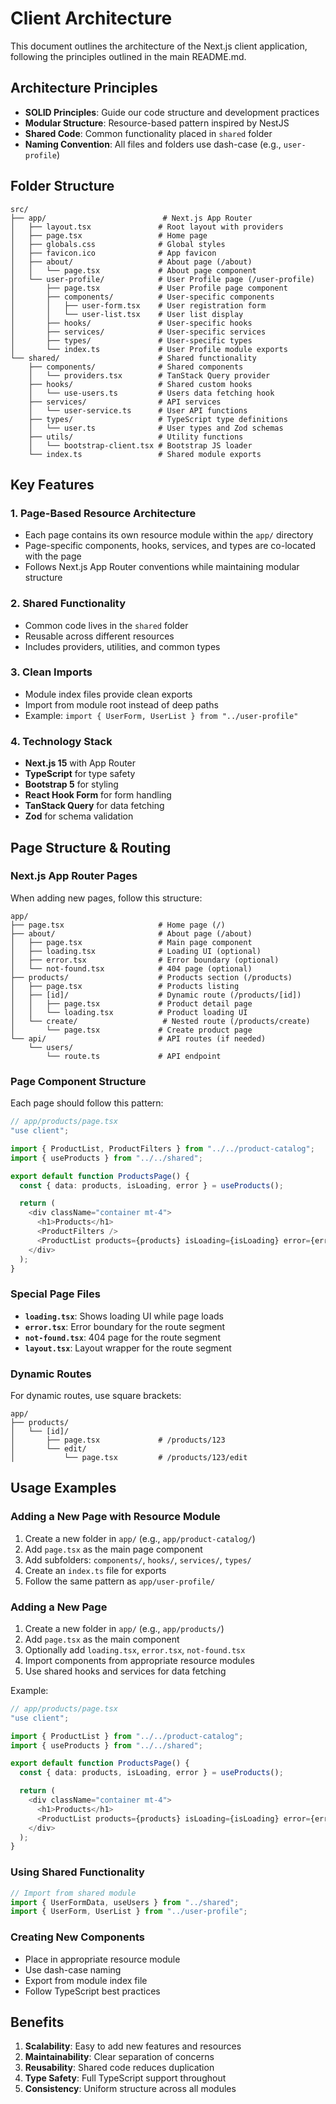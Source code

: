 # Client Architecture

This document outlines the architecture of the Next.js client application, following the principles outlined in the main README.md.

## Architecture Principles

- **SOLID Principles**: Guide our code structure and development practices
- **Modular Structure**: Resource-based pattern inspired by NestJS
- **Shared Code**: Common functionality placed in `shared` folder
- **Naming Convention**: All files and folders use dash-case (e.g., `user-profile`)

## Folder Structure

```
src/
├── app/                          # Next.js App Router
│   ├── layout.tsx               # Root layout with providers
│   ├── page.tsx                 # Home page
│   ├── globals.css              # Global styles
│   ├── favicon.ico              # App favicon
│   ├── about/                   # About page (/about)
│   │   └── page.tsx             # About page component
│   └── user-profile/            # User Profile page (/user-profile)
│       ├── page.tsx             # User Profile page component
│       ├── components/          # User-specific components
│       │   ├── user-form.tsx    # User registration form
│       │   └── user-list.tsx    # User list display
│       ├── hooks/               # User-specific hooks
│       ├── services/            # User-specific services
│       ├── types/               # User-specific types
│       └── index.ts             # User Profile module exports
└── shared/                      # Shared functionality
    ├── components/              # Shared components
    │   └── providers.tsx        # TanStack Query provider
    ├── hooks/                   # Shared custom hooks
    │   └── use-users.ts         # Users data fetching hook
    ├── services/                # API services
    │   └── user-service.ts      # User API functions
    ├── types/                   # TypeScript type definitions
    │   └── user.ts              # User types and Zod schemas
    ├── utils/                   # Utility functions
    │   └── bootstrap-client.tsx # Bootstrap JS loader
    └── index.ts                 # Shared module exports
```

## Key Features

### 1. Page-Based Resource Architecture

- Each page contains its own resource module within the `app/` directory
- Page-specific components, hooks, services, and types are co-located with the page
- Follows Next.js App Router conventions while maintaining modular structure

### 2. Shared Functionality

- Common code lives in the `shared` folder
- Reusable across different resources
- Includes providers, utilities, and common types

### 3. Clean Imports

- Module index files provide clean exports
- Import from module root instead of deep paths
- Example: `import { UserForm, UserList } from "../user-profile"`

### 4. Technology Stack

- **Next.js 15** with App Router
- **TypeScript** for type safety
- **Bootstrap 5** for styling
- **React Hook Form** for form handling
- **TanStack Query** for data fetching
- **Zod** for schema validation

## Page Structure & Routing

### Next.js App Router Pages

When adding new pages, follow this structure:

```
app/
├── page.tsx                     # Home page (/)
├── about/                       # About page (/about)
│   ├── page.tsx                 # Main page component
│   ├── loading.tsx              # Loading UI (optional)
│   ├── error.tsx                # Error boundary (optional)
│   └── not-found.tsx            # 404 page (optional)
├── products/                    # Products section (/products)
│   ├── page.tsx                 # Products listing
│   ├── [id]/                    # Dynamic route (/products/[id])
│   │   ├── page.tsx             # Product detail page
│   │   └── loading.tsx          # Product loading UI
│   └── create/                   # Nested route (/products/create)
│       └── page.tsx             # Create product page
└── api/                         # API routes (if needed)
    └── users/
        └── route.ts             # API endpoint
```

### Page Component Structure

Each page should follow this pattern:

```typescript
// app/products/page.tsx
"use client";

import { ProductList, ProductFilters } from "../../product-catalog";
import { useProducts } from "../../shared";

export default function ProductsPage() {
  const { data: products, isLoading, error } = useProducts();

  return (
    <div className="container mt-4">
      <h1>Products</h1>
      <ProductFilters />
      <ProductList products={products} isLoading={isLoading} error={error} />
    </div>
  );
}
```

### Special Page Files

- **`loading.tsx`**: Shows loading UI while page loads
- **`error.tsx`**: Error boundary for the route segment
- **`not-found.tsx`**: 404 page for the route segment
- **`layout.tsx`**: Layout wrapper for the route segment

### Dynamic Routes

For dynamic routes, use square brackets:

```
app/
├── products/
│   └── [id]/
│       ├── page.tsx             # /products/123
│       └── edit/
│           └── page.tsx         # /products/123/edit
```

## Usage Examples

### Adding a New Page with Resource Module

1. Create a new folder in `app/` (e.g., `app/product-catalog/`)
2. Add `page.tsx` as the main page component
3. Add subfolders: `components/`, `hooks/`, `services/`, `types/`
4. Create an `index.ts` file for exports
5. Follow the same pattern as `app/user-profile/`

### Adding a New Page

1. Create a new folder in `app/` (e.g., `app/products/`)
2. Add `page.tsx` as the main component
3. Optionally add `loading.tsx`, `error.tsx`, `not-found.tsx`
4. Import components from appropriate resource modules
5. Use shared hooks and services for data fetching

Example:

```typescript
// app/products/page.tsx
"use client";

import { ProductList } from "../../product-catalog";
import { useProducts } from "../../shared";

export default function ProductsPage() {
  const { data: products, isLoading, error } = useProducts();

  return (
    <div className="container mt-4">
      <h1>Products</h1>
      <ProductList products={products} isLoading={isLoading} error={error} />
    </div>
  );
}
```

### Using Shared Functionality

```typescript
// Import from shared module
import { UserFormData, useUsers } from "../shared";
import { UserForm, UserList } from "../user-profile";
```

### Creating New Components

- Place in appropriate resource module
- Use dash-case naming
- Export from module index file
- Follow TypeScript best practices

## Benefits

1. **Scalability**: Easy to add new features and resources
2. **Maintainability**: Clear separation of concerns
3. **Reusability**: Shared code reduces duplication
4. **Type Safety**: Full TypeScript support throughout
5. **Consistency**: Uniform structure across all modules
